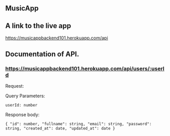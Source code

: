 ## MusicApp

##  A link to the live app
 https://musicappbackend101.herokuapp.com/api 

## Documentation of API.

### https://musicappbackend101.herokuapp.com/api/users/:userId

Request:

Query Parameters:

`userId: number`

Response body:

`{
    "id": number,
    "fullname": string,
    "email": string,
    "password": string,
    "created_at": date,
    "updated_at": date
}`
